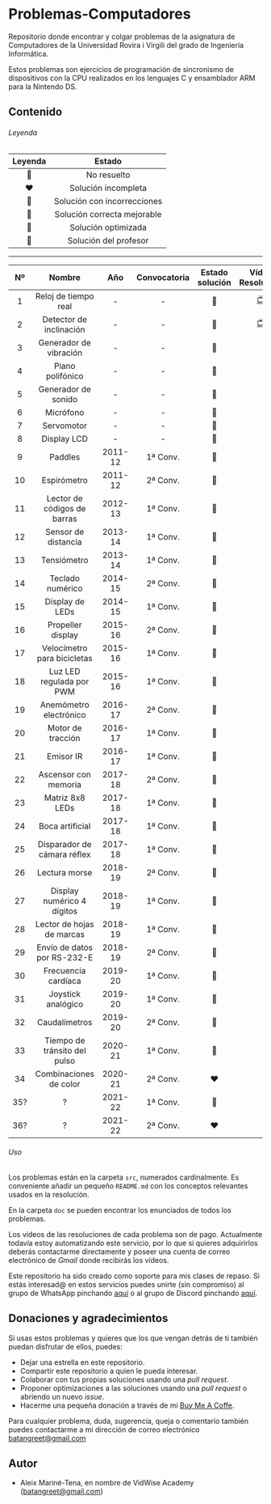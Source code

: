 # Problemas-Computadores
Repositorio donde encontrar y colgar problemas de la asignatura de Computadores de la Universidad Rovira i Virgili del 
grado de Ingeniería Informática. 

Estos problemas son ejercicios de programación de sincronismo de dispositivos con la CPU realizados en los lenguajes C 
y ensamblador ARM para la Nintendo DS.

## Contenido

###### Leyenda
| Leyenda | Estado |
| :---: | :---: |
| 🖤 | No resuelto |
| ❤️ | Solución incompleta |
| 🧡 | Solución con incorrecciones |
| 💛 | Solución correcta mejorable |
| 💚 | Solución optimizada |
| 💖 | Solución del profesor |


---
| Nº    | Nombre                          | Año     | Convocatoria | Estado solución | Vídeo Resolución                    |
| :---: | :-----------------------------: | :---:   | :----------: | :-------------: | :---------------------------------: |
| 1     | Reloj de tiempo real            | -       | -            | 💚               | [📺](https://youtu.be/4TT_tyNeHog)  |
| 2     | Detector de inclinación         | -       | -            | 💚               | [📺](https://youtu.be/4TT_tyNeHog)  |
| 3     | Generador de vibración          | -       | -            | 💖               |                                    |
| 4     | Piano polifónico                | -       | -            | 🖤               |                                    |
| 5     | Generador de sonido             | -       | -            | 💖               |                                    |
| 6     | Micrófono                       | -       | -            | 🖤               |                                    |
| 7     | Servomotor                      | -       | -            | 🖤               |                                    |
| 8     | Display LCD                     | -       | -            | 🖤               |                                    |
| 9     | Paddles                         | 2011-12 | 1ª Conv.     | 💖               |                                    |
| 10    | Espirómetro                     | 2011-12 | 2ª Conv.     | 💖               |                                    |
| 11    | Lector de códigos de barras     | 2012-13 | 1ª Conv.     | 💖               |                                    |
| 12    | Sensor de distancia             | 2013-14 | 1ª Conv.     | 🖤               |                                    |
| 13    | Tensiómetro                     | 2013-14 | 1ª Conv.     | 🖤               |                                    |
| 14    | Teclado numérico                | 2014-15 | 2ª Conv.     | 💖               |                                    |
| 15    | Display de LEDs                 | 2014-15 | 1ª Conv.     | 🖤               |                                    |
| 16    | Propeller display               | 2015-16 | 2ª Conv.     | 💖               |                                    |
| 17    | Velocímetro para bicicletas     | 2015-16 | 1ª Conv.     | 🖤               |                                    |
| 18    | Luz LED regulada por PWM        | 2015-16 | 1ª Conv.     | 🖤               |                                    |
| 19    | Anemómetro electrónico          | 2016-17 | 2ª Conv.     | 🖤               |                                    |
| 20    | Motor de tracción               | 2016-17 | 1ª Conv.     | 💖               |                                    |
| 21    | Emisor IR                       | 2016-17 | 1ª Conv.     | 🖤               |                                    |
| 22    | Ascensor con memoria            | 2017-18 | 2ª Conv.     | 💖               |                                    |
| 23    | Matriz 8x8 LEDs                 | 2017-18 | 1ª Conv.     | 💖️               |                                    |
| 24    | Boca artificial                 | 2017-18 | 1ª Conv.     | 🖤               |                                    |
| 25    | Disparador de cámara réflex     | 2017-18 | 1ª Conv.     | 🖤               |                                    |
| 26    | Lectura morse                   | 2018-19 | 2ª Conv.     | 🖤               |                                    |
| 27    | Display numérico 4 dígitos      | 2018-19 | 1ª Conv.     | 🖤               |                                    |
| 28    | Lector de hojas de marcas       | 2018-19 | 1ª Conv.     | 💛               |                                    |
| 29    | Envío de datos por RS-232-E     | 2018-19 | 2ª Conv.     | 🖤               |                                    |
| 30    | Frecuencia cardíaca             | 2019-20 | 1ª Conv.     | 🖤               |                                    |
| 31    | Joystick analógico              | 2019-20 | 1ª Conv.     | 🖤               |                                    |
| 32    | Caudalímetros                   | 2019-20 | 2ª Conv.     | 🖤               |                                    |
| 33    | Tiempo de tránsito del pulso    | 2020-21 | 1ª Conv.     | 🖤               |                                    |
| 34    | Combinaciones de color          | 2020-21 | 2ª Conv.     | ❤️               |                                    |
| 35?   | ?                               | 2021-22 | 1ª Conv.     | 🖤               |                                    |
| 36?   | ?                               | 2021-22 | 2ª Conv.     | ❤️               |                                    |



###### Uso
Los problemas están en la carpeta `src`, numerados cardinalmente. Es conveniente añadir un pequeño `README.md` con los 
conceptos relevantes usados en la resolución.

En la carpeta `doc` se pueden encontrar los enunciados de todos los problemas.

Los vídeos de las resoluciones de cada problema son de pago. Actualmente todavía estoy automatizando este servicio, 
por lo que si quieres adquirirlos deberás contactarme directamente y poseer una cuenta de correo electrónico de *Gmail* 
donde recibirás los vídeos.

Este repositorio ha sido creado como soporte para mis clases de repaso. Si estás interesad@ en estos servicios puedes 
unirte (sin compromiso) al grupo de WhatsApp pinchando [aquí](https://chat.whatsapp.com/LCdX5oKUFnACIxTl6hq0rO) o al 
grupo de Discord pinchando [aquí](https://discord.gg/WMvWRwGm).

## Donaciones y agradecimientos

Si usas estos problemas y quieres que los que vengan detrás de ti también puedan disfrutar de ellos, puedes:
* Dejar una estrella en este repositorio.
* Compartir este repositorio a quien le pueda interesar.
* Colaborar con tus propias soluciones usando una *pull request*.  
* Proponer optimizaciones a las soluciones usando una *pull request* o abriendo un nuevo *issue*. 
* Hacerme una pequeña donación a través de mi [Buy Me A Coffe](https://www.buymeacoffee.com/VidWise).

Para cualquier problema, duda, sugerencia, queja o comentario también puedes contactarme a mi dirección de correo 
electrónico [batangreet@gmail.com](batangreet@gmail.com)


## Autor
- Aleix Mariné-Tena, en nombre de VidWise Academy ([batangreet@gmail.com](batangreet@gmail.com)) 